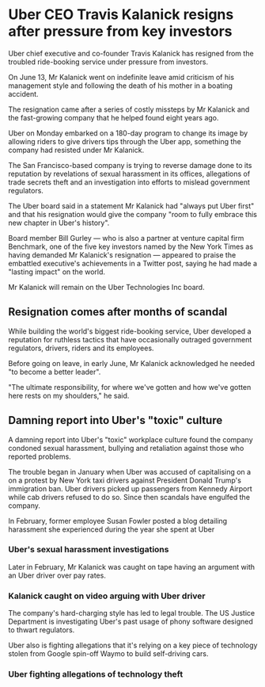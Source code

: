 Uber CEO Travis Kalanick resigns after pressure from key investors
==================================================================

Uber chief executive and co-founder Travis Kalanick has resigned from the troubled ride-booking service under pressure from investors.

On June 13, Mr Kalanick went on indefinite leave amid criticism of his management style and following the death of his mother in a boating accident.

The resignation came after a series of costly missteps by Mr Kalanick and the fast-growing company that he helped found eight years ago.

Uber on Monday embarked on a 180-day program to change its image by allowing riders to give drivers tips through the Uber app, something the company had resisted under Mr Kalanick.

The San Francisco-based company is trying to reverse damage done to its reputation by revelations of sexual harassment in its offices, allegations of trade secrets theft and an investigation into efforts to mislead government regulators.

The Uber board said in a statement Mr Kalanick had "always put Uber first" and that his resignation would give the company "room to fully embrace this new chapter in Uber's history".

Board member Bill Gurley — who is also a partner at venture capital firm Benchmark, one of the five key investors named by the New York Times as having demanded Mr Kalanick's resignation — appeared to praise the embattled executive's achievements in a Twitter post, saying he had made a "lasting impact" on the world.

Mr Kalanick will remain on the Uber Technologies Inc board.

Resignation comes after months of scandal
-----------------------------------------

While building the world's biggest ride-booking service, Uber developed a reputation for ruthless tactics that have occasionally outraged government regulators, drivers, riders and its employees.

Before going on leave, in early June, Mr Kalanick acknowledged he needed "to become a better leader".

"The ultimate responsibility, for where we've gotten and how we've gotten here rests on my shoulders," he said.

<div data-card="holder-uber-report">
  <h2 data-unaware>Damning report into Uber's "toxic" culture</h2>
  <p data-aware>A damning report into Uber's "toxic" workplace culture found the company condoned sexual harassment, bullying and retaliation against those who reported problems.</p>
</div>

The trouble began in January when Uber was accused of capitalising on a on a protest by New York taxi drivers against President Donald Trump's immigration ban. Uber drivers picked up passengers from Kennedy Airport while cab drivers refused to do so. Since then scandals have engulfed the company.

<div data-card="uber-sexual-harassment-allegations"> <p data-aware>In February, former employee Susan Fowler posted a blog detailing harassment she experienced during the year she spent at Uber</p> <h3 data-unaware>Uber's sexual harassment investigations</h3></div>

<div data-card="kalanick-uber-driver-video">
<p data-aware>Later in February, Mr Kalanick was caught on tape having an argument with an Uber driver over pay rates.</p>
<h3 data-unaware>Kalanick caught on video arguing with Uber driver</h3>
</div>

The company's hard-charging style has led to legal trouble. The US Justice Department is investigating Uber's past usage of phony software designed to thwart regulators.

<div data-card="waymo-sues-uber">
  <p data-aware>Uber also is fighting allegations that it's relying on a key piece of technology stolen from Google spin-off Waymo to build self-driving cars.</p>
  <h3 data-unaware>Uber fighting allegations of technology theft</h3>
</div>

